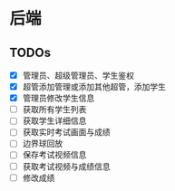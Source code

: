 # 后端

## TODOs

- [x] 管理员、超级管理员、学生鉴权
- [x] 超管添加管理或添加其他超管，添加学生
- [x] 管理员修改学生信息
- [ ] 获取所有学生列表
- [ ] 获取学生详细信息
- [ ] 获取实时考试画面与成绩
- [ ] 边界球回放
- [ ] 保存考试视频信息
- [ ] 获取考试视频与成绩信息
- [ ] 修改成绩
